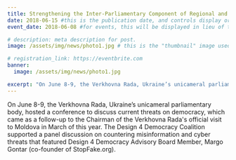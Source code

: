 ```yaml
---
title: Strengthening the Inter-Parliamentary Component of Regional and Security Cooperation, While Developing Interaction with the EU and NATO
date: 2018-06-15 #this is the publication date, and controls display order.
event_date: 2018-06-08 #for events, this will be displayed in lieu of the post date.

# description: meta description for post.
image: /assets/img/news/photo1.jpg # this is the "thumbnail" image used for teaser and social media contexts throughout the site.

# registration_link: https://eventbrite.com
banner:
  image: /assets/img/news/photo1.jpg

excerpt: "On June 8-9, the Verkhovna Rada, Ukraine’s unicameral parliamentary body, hosted a conference to discuss current threats on democracy, which came as a follow-up to the Chairman of the Verkhovna Rada's official visit to Moldova in March of this year."
---
```

On June 8-9, the Verkhovna Rada, Ukraine’s unicameral parliamentary body, hosted a conference to discuss current threats on democracy, which came as a follow-up to the Chairman of the Verkhovna Rada's official visit to Moldova in March of this year. The Design 4 Democracy Coalition supported a panel discussion on countering misinformation and cyber threats that featured Design 4 Democracy Advisory Board Member, Margo Gontar (co-founder of StopFake.org).
